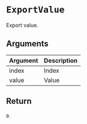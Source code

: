 # `ExportValue`

Export value.

## Arguments

| Argument | Description |
| -------- | ----------- |
| index    | Index       |
| value    | Value       |

## Return

`0`.
